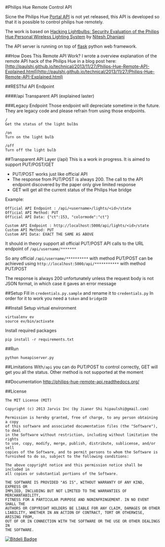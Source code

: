 #Philips Hue Remote Control API

Sicne the Philips Hue [Portal API](http://developers.meethue.com/5_portalapi.html) is not yet released, this API is developed so that it is possible to control philips hue remotely.

The work is based on [Hacking Lightbulbs: Security Evaluation of the Philips Hue Personal Wireless Lighting System](http://www.dhanjani.com/docs/Hacking%20Lighbulbs%20Hue%20Dhanjani%202013.pdf) by [Nitesh Dhanjani](http://www.dhanjani.com/about.html)

The API server is running on top of [flask](http://flask.pocoo.org/) python web framework.

##How Does This Remote API Work?
I wrote a overview explanation of the remote API hack of the Philips Hue in a blog post here: [http://paulshi.github.io/technical/2013/11/27/Philips-Hue-Remote-API-Explained.html](http://paulshi.github.io/technical/2013/11/27/Philips-Hue-Remote-API-Explained.html)

##RESTful API Endpoint

####/api
Transparent API (explained laster)

###Legacy Endpoint
Those endpoint will depreciate sometime in the future. They are legacy code and please refrain from using those endpoints.

	/
	Get the status of the light bulbs
	
	/on
	Turn on the light bulb
	
	/off
	Turn off the light bulb

##Transparent API Layer (/api)
This is a work in progress. It is aimed to support PUT/POST/GET
 * PUT/POST works just like official API
 * The response from PUT/POST is always 200. The call to the API endpoint discovered by the paper only give limited response
 * GET will get all the current status of the Philips Hue bridge

Example:
```
Official API Endpoint : /api/<username>/lights/<id>/state
Official API Method: PUT
Official API Data: {"ct":153, "colormode":"ct"}

Custom API Endpoint : http://localhost:5000/api/lights/<id>/state
Custom API Method: PUT
Custom API Data: EXACT THE SAME AS ABOVE
```
It should in theory support all official PUT/POST API calls to the URL endpoint of ```/api/username/*******```

So any official ```/api/username/**********``` with method PUT/POST
can be achieved using ```http://localhost:5000/api/***********``` with method PUT/POST

The response is always 200 unfortunately unless the request body is not JSON format, in which case it gaves an error message

##Setup
Fill in ```credentials.py.sample``` and rename it to ```credentials.py```
In order for it to work you need a ```token``` and ```bridgeID```

##Install
Setup virtual environment

```
virtualenv ev
source ev/bin/activate
```

Install required packages

```
pip install -r requirements.txt
```

##Run

```
python hueapiserver.py
```

##Limitations
With```/api``` you can do PUT/POST to control correctly, GET will get you all the status. Other method is not supported at the moment


##Documentation
http://philips-hue-remote-api.readthedocs.org/

##License
```
The MIT License (MIT)

Copyright (c) 2013 Jarvis Inc (by Jianer Shi hipaulshi@gmail.com)

Permission is hereby granted, free of charge, to any person obtaining a copy
of this software and associated documentation files (the "Software"), to deal
in the Software without restriction, including without limitation the rights
to use, copy, modify, merge, publish, distribute, sublicense, and/or sell
copies of the Software, and to permit persons to whom the Software is
furnished to do so, subject to the following conditions:

The above copyright notice and this permission notice shall be included in
all copies or substantial portions of the Software.

THE SOFTWARE IS PROVIDED "AS IS", WITHOUT WARRANTY OF ANY KIND, EXPRESS OR
IMPLIED, INCLUDING BUT NOT LIMITED TO THE WARRANTIES OF MERCHANTABILITY,
FITNESS FOR A PARTICULAR PURPOSE AND NONINFRINGEMENT. IN NO EVENT SHALL THE
AUTHORS OR COPYRIGHT HOLDERS BE LIABLE FOR ANY CLAIM, DAMAGES OR OTHER
LIABILITY, WHETHER IN AN ACTION OF CONTRACT, TORT OR OTHERWISE, ARISING FROM,
OUT OF OR IN CONNECTION WITH THE SOFTWARE OR THE USE OR OTHER DEALINGS IN
THE SOFTWARE.
```

[![Bitdeli Badge](https://d2weczhvl823v0.cloudfront.net/jarvisinc/philipshueremoteapi/trend.png)](https://bitdeli.com/free "Bitdeli Badge")

